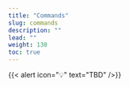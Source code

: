 ```yaml
---
title: "Commands"
slug: commands
description: ""
lead: ""
weight: 130
toc: true
---
```


{{< alert icon="💡" text="TBD" />}}
